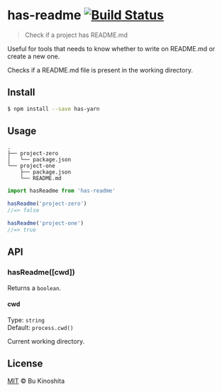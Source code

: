 # has-readme [![Build Status](https://travis-ci.org/bukinoshita/has-readme.svg?branch=master)](https://travis-ci.org/bukinoshita/has-readme)
> Check if a project has README.md

Useful for tools that needs to know whether to write on README.md or create a new one.

Checks if a README.md file is present in the working directory.

## Install

```bash
$ npm install --save has-yarn
```

## Usage
```
.
├── project-zero
│   └── package.json
└── project-one
    ├── package.json
    └── README.md
```

```js
import hasReadme from 'has-readme'

hasReadme('project-zero')
//=> false

hasReadme('project-one')
//=> true
```

## API

### hasReadme([cwd])

Returns a `boolean`.

#### cwd

Type: `string`<br>
Default: `process.cwd()`

Current working directory.

## License
[MIT](https://github.com/bukinoshita/travis-init/blob/master/LICENSE) &copy; Bu Kinoshita
